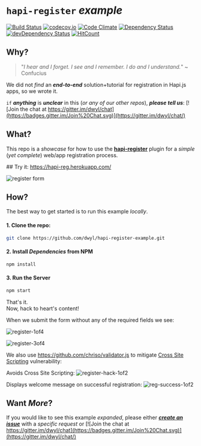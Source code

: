 # `hapi-register` *example*

[![Build Status](https://travis-ci.org/dwyl/hapi-register-example.svg)](https://travis-ci.org/dwyl/hapi-register-example)
[![codecov.io](http://codecov.io/github/dwyl/hapi-register-example/coverage.svg?branch=master)](http://codecov.io/github/dwyl/hapi-register-example?branch=master)
[![Code Climate](https://codeclimate.com/github/dwyl/hapi-register-example/badges/gpa.svg)](https://codeclimate.com/github/dwyl/hapi-register-example)
[![Dependency Status](https://david-dm.org/dwyl/hapi-register-example.svg)](https://david-dm.org/dwyl/hapi-register-example)
[![devDependency Status](https://david-dm.org/dwyl/hapi-register-example/dev-status.svg)](https://david-dm.org/dwyl/hapi-register-example#info=devDependencies)
[![HitCount](https://hitt.herokuapp.com/dwyl/hapi-register-example.svg)](https://github.com/dwyl/hapi-register-example)

## Why?

> "*I hear and I forget. I see and I remember. I do and I understand.*" ~ Confucius

We did not *find* an ***end-to-end*** solution+tutorial
for registration in Hapi.js apps, so we wrote it.

`if` ***anything*** is ***unclear*** in this (*or any of our other repos*),
***please tell us***:
[![Join the chat at https://gitter.im/dwyl/chat](https://badges.gitter.im/Join%20Chat.svg)](https://gitter.im/dwyl/chat/)  


## What?

This repo is a *showcase* for how to use the
[**hapi-register**](https://github.com/nelsonic/hapi-register) plugin
for a *simple* (*yet complete*) web/app registration process.


## Try it: https://hapi-reg.herokuapp.com/

![register form](https://cloud.githubusercontent.com/assets/194400/10197712/d6cc0348-6790-11e5-86ca-dc218bdffd54.png)

## How?

The best way to get started is to run this example *locally*.

#### 1. Clone the repo:

```sh
git clone https://github.com/dwyl/hapi-register-example.git
```
#### 2. Install *Dependencies* from NPM

```sh
npm install
```

#### 3. Run the Server

```sh
npm start
```

That's it.  
Now, hack to heart's content!


When we submit the form without any of the required fields we see:

![register-1of4](https://cloud.githubusercontent.com/assets/194400/10266518/ce0c2ba6-6a61-11e5-89bc-4abf33b30f21.png)

![register-3of4](https://cloud.githubusercontent.com/assets/194400/10266523/680d1922-6a62-11e5-9533-3560a646dfd0.png)

We also use https://github.com/chriso/validator.js
to mitigate [Cross Site Scripting](https://en.wikipedia.org/wiki/Cross-site_scripting)
vulnerability:

Avoids Cross Site Scripting:
![register-hack-1of2](https://cloud.githubusercontent.com/assets/194400/10267320/5dd3bad6-6a87-11e5-888b-f1e1dbbf9f39.png)

Displays welcome message on successful registration:
![reg-success-1of2](https://cloud.githubusercontent.com/assets/194400/10267355/c7d8a31e-6a88-11e5-8bf9-3bb148e2d870.png)

## Want *More*?

If you would like to see this example *expanded*,
please either [***create an issue***](https://github.com/dwyl/hapi-register-example/issues)
with a *specific request* or [![Join the chat at https://gitter.im/dwyl/chat](https://badges.gitter.im/Join%20Chat.svg)](https://gitter.im/dwyl/chat/)
